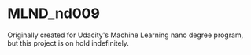 # MLND_nd009

Originally created for Udacity's Machine Learning nano degree program, but this project is on hold indefinitely.
